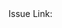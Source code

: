 <This is intended as a guide when describing-reviewing pull requests for go-centrifuge>
Issue Link: <Github link>
